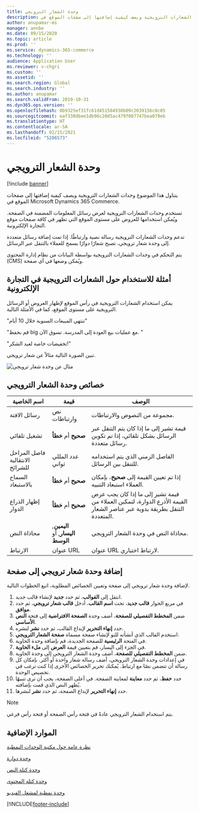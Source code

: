 ```yaml
---
title: وحدة الشعار الترويجي
description: يتناول هذا الموضوع وحدات الشعارات الترويجية ويصف كيفية إضافتها إلى صفحات الموقع في Microsoft Dynamics 365 Commerce.
author: anupamar-ms
manager: annbe
ms.date: 09/15/2020
ms.topic: article
ms.prod: ''
ms.service: dynamics-365-commerce
ms.technology: ''
audience: Application User
ms.reviewer: v-chgri
ms.custom: ''
ms.assetid: ''
ms.search.region: Global
ms.search.industry: ''
ms.author: anupamar
ms.search.validFrom: 2019-10-31
ms.dyn365.ops.version: ''
ms.openlocfilehash: 0b9325ef31fc61d451584930b09c2039156c0c05
ms.sourcegitcommit: eaf330dbee1db96c20d5ac479f007747bea079eb
ms.translationtype: HT
ms.contentlocale: ar-SA
ms.lasthandoff: 02/15/2021
ms.locfileid: "5206573"
---
```

# <a name="promo-banner-module"></a>وحدة الشعار الترويجي

[!include [banner](includes/banner.md)]

يتناول هذا الموضوع وحدات الشعارات الترويجية ويصف كيفية إضافتها إلى صفحات الموقع في Microsoft Dynamics 365 Commerce.

تستخدم وحدات الشعارات الترويجية لعرض رسائل المعلومات المضمنة في الصفحة. ويُمكن استخدامها للعروض على مستوى الموقع التي تظهر في كافة صفحات موقع التجارة الإلكترونية. 

تدعم وحدات الشعارات الترويجية رسالة نصية وارتباطًا. إذا تمت إضافة رسائل متعددة إلى وحدة شعار ترويجي، تصبح شعارًا دوارًا يسمح للعملاء بالتنقل عبر الرسائل. 

يتم التحكم في وحدات الشعارات الترويجية بواسطة البيانات من نظام إدارة المحتوى (CMS) ويُمكن وضعها في أي صفحة.

## <a name="usage-examples-of-promo-banners-in-e-commerce"></a>أمثلة للاستخدام حول الشعارات الترويجية في التجارة الإلكترونية

يمكن استخدام الشعارات الترويجية في رأس الموقع لإظهار العروض أو الرسائل الترويجية على مستوى الموقع، كما في الأمثلة التالية.

"تنتهي المبيعات السنوية خلال 10 أيام" 

"قم بحفظ big مع عمليات بيع العودة إلى المدرسة. تسوق الآن. "

"تخفيضات خاصة لعيد الشكر!" 

تبين الصورة التالية مثالاً عن شعار ترويجي.

![مثال عن وحدة شعار ترويجي](./media/ecommerce-Promobanner.PNG)

## <a name="promo-banner-module-properties"></a>خصائص وحدة الشعار الترويجي

| اسم الخاصية             | قيمة                              | ‏‏الوصف |
|---------------------------|------------------------------------|-------------|
| رسائل الافتة           | نص وارتباطات                     | مجموعة من النصوص والارتباطات. |
| تشغيل تلقائي                  | **صحيح** أم **خطأ**              | قيمة تشير إلى ما إذا كان يتم التنقل عبر الرسائل بشكل تلقائي، إذا تم تكوين رسائل متعددة. |
| فاصل المراحل الانتقالية للشرائح | عدد المللي ثواني      | الفاصل الزمني الذي يتم استخدامه للتنقل بين الرسائل. |
| السماح بالاستبعاد             | **صحيح** أم **خطأ**              | إذا تم تعيين القيمة إلى **صحيح**، بإمكان العملاء استبعاد التنبيه. |
| إظهار الذراع الدوار     | **صحيح** أم **خطأ**              | قيمة تشير إلى ما إذا كان يجب عرض القيمة الأذرع الدوارة، لتمكين العملاء من التنقل بطريقة يدوية عبر عناصر الشعار المتعددة. |
| محاذاة النص            | **اليمين**, **اليسار**, أو **الوسط** | محاذاة النص في وحدة الشعار الترويجي. |
| الارتباط                      | عنوان URL                              | عنوان URL لارتباط اختياري. |

## <a name="add-a-promo-banner-module-to-a-page"></a>إضافة وحدة شعار ترويجي إلى صفحة 

لإضافة وحدة شعار ترويجي إلى صفحة وتعيين الخصائص المطلوبة، اتبع الخطوات التالية.

1. انتقل إلى **القوالب**، ثم حدد **جديد** لإنشاء قالب جديد.
1. في مربع الحوار **قالب جديد**، تحت **اسم القالب**، أدخل **قالب شعار ترويجي**، ثم حدد **موافق**.
1. ضمن **المخطط التفصيلي للصفحة**، أضف وحدة **الصفحة الافتراضية** إلى فتحة **النص الأساسي**. 
1. حدد **إنهاء التحرير** لإيداع القالب، ثم حدد **نشر** لنشره. 
1. استخدم القالب الذي أنشأته للتو لإنشاء صفحة مسماة **صفحة الشعار الترويجي**. 
1. في الفتحة **الرئيسية** للصفحة الجديدة، قم بإضافة وحدة الحاوية. 
1. في الجزء إلى اليسار، قم بتعيين قيمة **العرض** إلى **ملء الحاوية**.
1. ضمن **المخطط التفصيلي للصفحة**، أضف وحدة الشعار الترويجي إلى وحدة الحاوية.
1. في إعدادات وحدة الشعار الترويجي، أضف رسالة شعار واحدة أو أكثر. بإمكان كل رسالة أن تتضمن نصًا مع ارتباط. يُمكنك تحرير الخصائص الأخرى إذا كنت ترغب في تخصيص الوحدة.
1. حدد **حفظ**، ثم حدد **معاينة** لمعاينة الصفحة. في أعلى الصفحة، يجب أن ترى تنبيهًا يُظهر النص الذي قمت بإضافته.
1. حدد **إنهاء التحرير** لإيداع الصفحة، ثم حدد **نشر** لنشرها.

> [!NOTE]
> يتم استخدام الشعار الترويجي عادةً في فتحة رأس الصفحة أو فتحة رأس فرعي.


## <a name="additional-resources"></a>الموارد الإضافية

[نظرة عامة حول مكتبة الوحدات النمطية](starter-kit-overview.md)

[وحدة دوارة](add-carousel.md)

[وحدة كتلة النص](add-content-rich-block.md)

[وحدة كتلة المحتوى](add-hero-module.md)

[وحدة نمطية لمشغل الفيديو](add-video-player.md)


[!INCLUDE[footer-include](../includes/footer-banner.md)]